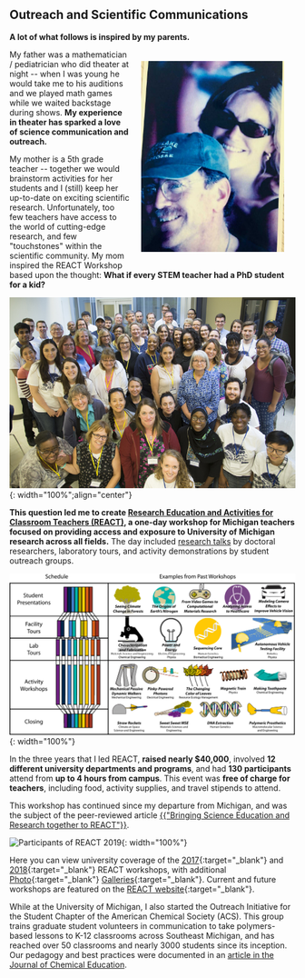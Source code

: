 ## Outreach and Scientific Communications

**A lot of what follows is inspired by my parents.**

<img align="right" src="/assets/gallery/parents.jpg" style="width:50%;padding:20px">

My father was a mathematician / pediatrician who did theater at night -- when I was young he would take me to his auditions and we played math games while we waited backstage during shows. **My experience in theater has sparked a love of science communication and outreach.**

My mother is a 5th grade teacher -- together we would brainstorm activities for her students and I (still) keep her up-to-date on exciting scientific research. Unfortunately, too few teachers have access to the world of cutting-edge research, and few "touchstones" within the scientific community. My mom inspired the REACT Workshop based upon the thought: **What if every STEM teacher had a PhD student for a kid?**

![Participants of REACT 2018](/assets/gallery/REACT2018.jpg){: width="100%";align="center"}

**This question led me to create [Research Education and Activities for Classroom Teachers (REACT)][2], a one-day workshop for Michigan teachers focused on providing access and exposure to University of Michigan research across all fields.** The day included [research talks][3] by doctoral researchers, laboratory tours, and activity demonstrations by student outreach groups.

![REACT Schedule](/assets/gallery/REACTSchedule.jpg){: width="100%"}

In the three years that I led REACT, **raised nearly $40,000**, involved **12 different university departments and programs**, and had **130 participants** attend from **up to 4 hours from campus**. This event was **free of charge for teachers**, including food, activity supplies, and travel stipends to attend.
<!--
![REACT Geography](/assets/gallery/REACTGeography.pdf){: width="80%"} -->
This workshop has continued since my departure from Michigan, and was the subject of the peer-reviewed article <a href="https://peer.asee.org/35030" target="_blank">{{"Bringing Science Education and Research together to REACT"}}</a>.

![Participants of REACT 2019](/assets/gallery/REACT2019.jpg){: width="100%"}

Here you can view university coverage of the [2017](https://ceo.umich.edu/2017/06/27/u-m-graduate-students-react/){:target="_blank"} and [2018](https://news.engin.umich.edu/2018/08/stem-education-a-taste-of-research-for-k-12-teachers/){:target="_blank"} REACT workshops, with additional [Photo](https://www.flickr.com/photos/michigan-engineering/sets/72157697548699161){:target="_blank"} [Galleries](https://www.flickr.com/photos/michigan-engineering/albums/72157685544866395){:target="_blank"}. Current and future workshops are featured on the [REACT website](https://www.reactmi.org){:target="_blank"}.

While at the University of Michigan, I also started the Outreach Initiative for the Student Chapter of the American Chemical Society (ACS). This group trains graduate student volunteers in communication to take polymers-based lessons to K-12 classrooms across Southeast Michigan, and has reached over 50 classrooms and nearly 3000 students since its inception. Our pedagogy and best practices were documented in an [article in the Journal of Chemical Education][1].

[1]: http://pubs.acs.org/doi/10.1021/acs.jchemed.6b00805
[2]:https://macro.engin.umich.edu/react-workshop/
[3]:https://www.youtube.com/watch?v=16EY1MGTH4I&list=PL9aE-7MDTB3_gGIp2wmnaWspduhAIleWF
